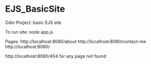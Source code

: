 # EJS_BasicSite
Odin Project: basic EJS site 

To run site: 
node app.js 

Pages: 
http://localhost:8080/about
http://localhost:8080/contact-me
http://localhost:8080/

http://localhost:8080/404 for any page not found 


